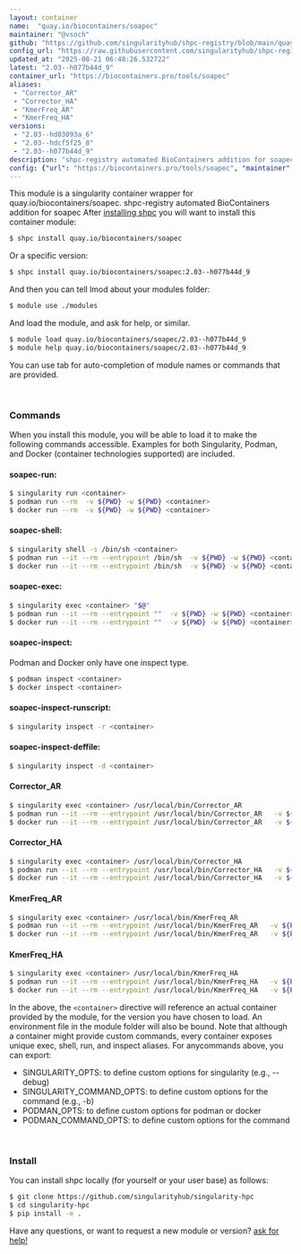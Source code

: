 ```yaml
---
layout: container
name:  "quay.io/biocontainers/soapec"
maintainer: "@vsoch"
github: "https://github.com/singularityhub/shpc-registry/blob/main/quay.io/biocontainers/soapec/container.yaml"
config_url: "https://raw.githubusercontent.com/singularityhub/shpc-registry/main/quay.io/biocontainers/soapec/container.yaml"
updated_at: "2025-08-21 06:48:26.532722"
latest: "2.03--h077b44d_9"
container_url: "https://biocontainers.pro/tools/soapec"
aliases:
 - "Corrector_AR"
 - "Corrector_HA"
 - "KmerFreq_AR"
 - "KmerFreq_HA"
versions:
 - "2.03--hd03093a_6"
 - "2.03--hdcf5f25_8"
 - "2.03--h077b44d_9"
description: "shpc-registry automated BioContainers addition for soapec"
config: {"url": "https://biocontainers.pro/tools/soapec", "maintainer": "@vsoch", "description": "shpc-registry automated BioContainers addition for soapec", "latest": {"2.03--h077b44d_9": "sha256:3075960f34a6ab129ca332f0b7f807ad396ec1c65eed484ca1948ee887b25f52"}, "tags": {"2.03--hd03093a_6": "sha256:b7d7a98d8d124e7aa81a6090b1bdd690dfcd97c77af989622c3abe37542e9ad6", "2.03--hdcf5f25_8": "sha256:86ece8e8d978baba633b36314e24a9e890059815225e7d1a6b3f8439a240ca08", "2.03--h077b44d_9": "sha256:3075960f34a6ab129ca332f0b7f807ad396ec1c65eed484ca1948ee887b25f52"}, "docker": "quay.io/biocontainers/soapec", "aliases": {"Corrector_AR": "/usr/local/bin/Corrector_AR", "Corrector_HA": "/usr/local/bin/Corrector_HA", "KmerFreq_AR": "/usr/local/bin/KmerFreq_AR", "KmerFreq_HA": "/usr/local/bin/KmerFreq_HA"}}
---
```


This module is a singularity container wrapper for quay.io/biocontainers/soapec.
shpc-registry automated BioContainers addition for soapec
After [installing shpc](#install) you will want to install this container module:


```bash
$ shpc install quay.io/biocontainers/soapec
```

Or a specific version:

```bash
$ shpc install quay.io/biocontainers/soapec:2.03--h077b44d_9
```

And then you can tell lmod about your modules folder:

```bash
$ module use ./modules
```

And load the module, and ask for help, or similar.

```bash
$ module load quay.io/biocontainers/soapec/2.03--h077b44d_9
$ module help quay.io/biocontainers/soapec/2.03--h077b44d_9
```

You can use tab for auto-completion of module names or commands that are provided.

<br>

### Commands

When you install this module, you will be able to load it to make the following commands accessible.
Examples for both Singularity, Podman, and Docker (container technologies supported) are included.

#### soapec-run:

```bash
$ singularity run <container>
$ podman run --rm  -v ${PWD} -w ${PWD} <container>
$ docker run --rm  -v ${PWD} -w ${PWD} <container>
```

#### soapec-shell:

```bash
$ singularity shell -s /bin/sh <container>
$ podman run --it --rm --entrypoint /bin/sh  -v ${PWD} -w ${PWD} <container>
$ docker run --it --rm --entrypoint /bin/sh  -v ${PWD} -w ${PWD} <container>
```

#### soapec-exec:

```bash
$ singularity exec <container> "$@"
$ podman run --it --rm --entrypoint ""  -v ${PWD} -w ${PWD} <container> "$@"
$ docker run --it --rm --entrypoint ""  -v ${PWD} -w ${PWD} <container> "$@"
```

#### soapec-inspect:

Podman and Docker only have one inspect type.

```bash
$ podman inspect <container>
$ docker inspect <container>
```

#### soapec-inspect-runscript:

```bash
$ singularity inspect -r <container>
```

#### soapec-inspect-deffile:

```bash
$ singularity inspect -d <container>
```


#### Corrector_AR

```bash
$ singularity exec <container> /usr/local/bin/Corrector_AR
$ podman run --it --rm --entrypoint /usr/local/bin/Corrector_AR   -v ${PWD} -w ${PWD} <container> -c " $@"
$ docker run --it --rm --entrypoint /usr/local/bin/Corrector_AR   -v ${PWD} -w ${PWD} <container> -c " $@"
```


#### Corrector_HA

```bash
$ singularity exec <container> /usr/local/bin/Corrector_HA
$ podman run --it --rm --entrypoint /usr/local/bin/Corrector_HA   -v ${PWD} -w ${PWD} <container> -c " $@"
$ docker run --it --rm --entrypoint /usr/local/bin/Corrector_HA   -v ${PWD} -w ${PWD} <container> -c " $@"
```


#### KmerFreq_AR

```bash
$ singularity exec <container> /usr/local/bin/KmerFreq_AR
$ podman run --it --rm --entrypoint /usr/local/bin/KmerFreq_AR   -v ${PWD} -w ${PWD} <container> -c " $@"
$ docker run --it --rm --entrypoint /usr/local/bin/KmerFreq_AR   -v ${PWD} -w ${PWD} <container> -c " $@"
```


#### KmerFreq_HA

```bash
$ singularity exec <container> /usr/local/bin/KmerFreq_HA
$ podman run --it --rm --entrypoint /usr/local/bin/KmerFreq_HA   -v ${PWD} -w ${PWD} <container> -c " $@"
$ docker run --it --rm --entrypoint /usr/local/bin/KmerFreq_HA   -v ${PWD} -w ${PWD} <container> -c " $@"
```



In the above, the `<container>` directive will reference an actual container provided
by the module, for the version you have chosen to load. An environment file in the
module folder will also be bound. Note that although a container
might provide custom commands, every container exposes unique exec, shell, run, and
inspect aliases. For anycommands above, you can export:

 - SINGULARITY_OPTS: to define custom options for singularity (e.g., --debug)
 - SINGULARITY_COMMAND_OPTS: to define custom options for the command (e.g., -b)
 - PODMAN_OPTS: to define custom options for podman or docker
 - PODMAN_COMMAND_OPTS: to define custom options for the command

<br>

### Install

You can install shpc locally (for yourself or your user base) as follows:

```bash
$ git clone https://github.com/singularityhub/singularity-hpc
$ cd singularity-hpc
$ pip install -e .
```

Have any questions, or want to request a new module or version? [ask for help!](https://github.com/singularityhub/singularity-hpc/issues)
